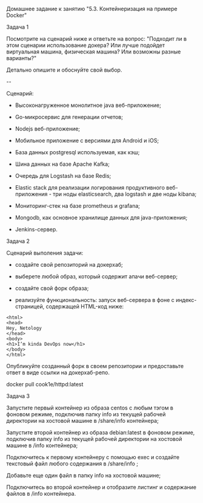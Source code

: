 Домашнее задание к занятию "5.3. Контейнеризация на примере Docker"

Задача 1

Посмотрите на сценарий ниже и ответьте на вопрос: "Подходит ли в этом сценарии использование докера? Или лучше подойдет виртуальная машина, физическая машина? Или возможны разные варианты?"

Детально опишите и обоснуйте свой выбор.

--

Сценарий:

* Высоконагруженное монолитное java веб-приложение;

* Go-микросервис для генерации отчетов;

* Nodejs веб-приложение;

* Мобильное приложение c версиями для Android и iOS;

* База данных postgresql используемая, как кэш;

* Шина данных на базе Apache Kafka;

* Очередь для Logstash на базе Redis;

* Elastic stack для реализации логирования продуктивного веб-приложения - три ноды elasticsearch, два logstash и две ноды kibana;

* Мониторинг-стек на базе prometheus и grafana;

* Mongodb, как основное хранилище данных для java-приложения;

* Jenkins-сервер.

Задача 2

Сценарий выполения задачи:

* создайте свой репозиторий на докерхаб;

* выберете любой образ, который содержит апачи веб-сервер;

* создайте свой форк образа;

* реализуйте функциональность: запуск веб-сервера в фоне с индекс-страницей, содержащей HTML-код ниже:

```
<html>
<head>
Hey, Netology
</head>
<body>
<h1>I’m kinda DevOps now</h1>
</body>
</html>

```

Опубликуйте созданный форк в своем репозитории и предоставьте ответ в виде ссылки на докерхаб-репо.

docker pull cook1e/httpd:latest


Задача 3

Запустите первый контейнер из образа centos c любым тэгом в фоновом режиме, подключив папку info из текущей рабочей директории на хостовой машине в /share/info контейнера;

Запустите второй контейнер из образа debian:latest в фоновом режиме, подключив папку info из текущей рабочей директории на хостовой машине в /info контейнера;

Подключитесь к первому контейнеру с помощью exec и создайте текстовый файл любого содержания в /share/info ;

Добавьте еще один файл в папку info на хостовой машине;

Подключитесь во второй контейнер и отобразите листинг и содержание файлов в /info контейнера.
